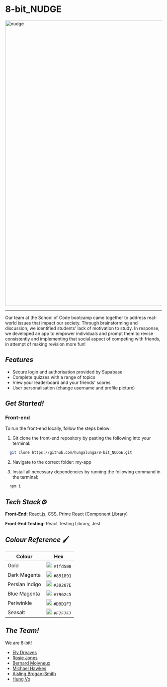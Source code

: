 # 8-bit_NUDGE

<img width="915" alt="nudge" src="https://github.com/hungalunga/8-bit_NUDGE/assets/127150103/a6051305-7abe-47b2-be74-fc08e9934b29">

---------------------------------------------------------------------

Our team at the School of Code bootcamp came together to address real-world issues that impact our society. Through brainstorming and discussion, we identified students' lack of motivation to study. In response, we developed an app to empower individuals and prompt them to revise consistently and implementing that social aspect of competing with friends, in attempt of making revision more fun!

## **_Features_**

- Secure login and authorisation provided by Supabase
- Complete quizzes with a range of topics
- View your leaderboard and your friends' scores
- User personalisation (change username and profile picture)

## **_Get Started!_**

### **Front-end**

To run the front-end locally, follow the steps below:

1. Git clone the front-end repository by pasting the following into your terminal:

```bash
  git clone https://github.com/hungalunga/8-bit_NUDGE.git
```

2. Navigate to the correct folder: my-app

3. Install all necessary dependencies by running the following command in the terminal:

```bash
  npm i
```

## **_Tech Stack⚙_**
**Front-End:** React.js, CSS, Prime React (Component Library)

**Front-End Testing:** React Testing Library, Jest

## **_Colour Reference_** 🖌️

| Colour  | Hex |
| ------- | --- |
| Gold| <img width="20" alt="Screenshot 2023-06-20 at 19 23 01" src="https://github.com/hungalunga/8-bit_NUDGE/assets/127150103/c984a915-21f0-44bf-9bcd-c8748f3859fc"> `#ffd500`|
| Dark Magenta|<img width="20" alt="Screenshot 2023-06-20 at 19 23 15" src="https://github.com/hungalunga/8-bit_NUDGE/assets/127150103/5a042e38-a167-4d90-947a-7b2348ef2d4d"> `#891891`|
| Persian Indigo|<img width="20" alt="Screenshot 2023-06-20 at 19 23 27" src="https://github.com/hungalunga/8-bit_NUDGE/assets/127150103/21d4be84-420c-4432-98cc-9d96a410f6f0"> `#39207E`|
| Blue Magenta|<img width="20" alt="Screenshot 2023-07-06 at 19 40 50" src="https://github.com/hungalunga/8-bit_NUDGE/assets/127150103/03d3210a-6e7e-4754-a9c6-ada64b405abe"> `#7962c5`|
| Periwinkle|<img width="20" alt="Screenshot 2023-06-20 at 19 23 37" src="https://github.com/hungalunga/8-bit_NUDGE/assets/127150103/aee44811-8494-4636-a649-b4e1a95a4170"> `#D9D1F3`|
| Seasalt|<img width="20" alt="Screenshot 2023-06-20 at 19 23 47" src="https://github.com/hungalunga/8-bit_NUDGE/assets/127150103/9162cf61-bee7-4d40-aee9-1133be1096be"> `#F7F7F7`|

## **_The Team!_**
We are 8-bit!

- [Ely Dreaves](https://github.com/SimplyEly)
- [Rosie Jones](https://github.com/rosiegracejones)
- [Bernard Molyneux](https://github.com/CitizenBabbage)
- [Michael Hawkes](https://github.com/octohmy)
- [Aisling Brogan-Smith](https://github.com/ashwantspizza)
- [Hung Vo](https://github.com/hungalunga)
